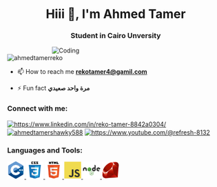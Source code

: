
<h1 align="center">Hiii 👋, I'm Ahmed Tamer</h1>
<h3 align="center">Student in Cairo Unversity</h3>

<img align="right" alt="Coding" width="400" src="https://raw.githubusercontent.com/Explore-AI/Pictures/master/alx-courses/aice/pictures/Completion_badge.gif">

<p align="left"> <img src="https://komarev.com/ghpvc/?username=ahmedtamerreko&label=Profile%20views&color=0e75b6&style=flat" alt="ahmedtamerreko" /> </p>

- 📫 How to reach me **rekotamer4@gamil.com**

- ⚡ Fun fact **مرة واحد صعيدي**

<h3 align="left">Connect with me:</h3>
<p align="left">
<a href="https://www.linkedin.com/in/reko-tamer-8842a0304/" target="blank"><img align="center" src="https://raw.githubusercontent.com/rahuldkjain/github-profile-readme-generator/master/src/images/icons/Social/linked-in-alt.svg" alt="https://www.linkedin.com/in/reko-tamer-8842a0304/" height="30" width="40" /></a>
<a href="https://instagram.com/ahmedtamershawky588" target="blank"><img align="center" src="https://raw.githubusercontent.com/rahuldkjain/github-profile-readme-generator/master/src/images/icons/Social/instagram.svg" alt="ahmedtamershawky588" height="30" width="40" /></a>
<a href="https://www.youtube.com/@refresh-8132" target="blank"><img align="center" src="https://raw.githubusercontent.com/rahuldkjain/github-profile-readme-generator/master/src/images/icons/Social/youtube.svg" alt="https://www.youtube.com/@refresh-8132" height="30" width="40" /></a>
</p>

<h3 align="bottom-left">Languages and Tools:</h3>
<p align="bottom-left"> <a href="https://www.w3schools.com/cpp/" target="_blank" rel="noreferrer"> <img src="https://raw.githubusercontent.com/devicons/devicon/master/icons/cplusplus/cplusplus-original.svg" alt="cplusplus" width="40" height="40"/> </a> <a href="https://www.w3schools.com/css/" target="_blank" rel="noreferrer"> <img src="https://raw.githubusercontent.com/devicons/devicon/master/icons/css3/css3-original-wordmark.svg" alt="css3" width="40" height="40"/> </a> <a href="https://www.w3.org/html/" target="_blank" rel="noreferrer"> <img src="https://raw.githubusercontent.com/devicons/devicon/master/icons/html5/html5-original-wordmark.svg" alt="html5" width="40" height="40"/> </a> <a href="https://developer.mozilla.org/en-US/docs/Web/JavaScript" target="_blank" rel="noreferrer"> <img src="https://raw.githubusercontent.com/devicons/devicon/master/icons/javascript/javascript-original.svg" alt="javascript" width="40" height="40"/> </a> <a href="https://nodejs.org" target="_blank" rel="noreferrer"> <img src="https://raw.githubusercontent.com/devicons/devicon/master/icons/nodejs/nodejs-original-wordmark.svg" alt="nodejs" width="40" height="40"/> </a> <a href="https://www.ruby-lang.org/en/" target="_blank" rel="noreferrer"> <img src="https://raw.githubusercontent.com/devicons/devicon/master/icons/ruby/ruby-original.svg" alt="ruby" width="40" height="40"/> </a> </p>




